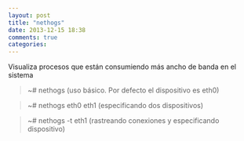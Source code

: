 ```yaml
---
layout: post
title: "nethogs"
date: 2013-12-15 18:38
comments: true
categories: 
---
```

Visualiza procesos que están consumiendo más ancho de banda en el sistema

>~# nethogs   (uso básico. Por defecto el dispositivo es eth0)

>~# nethogs eth0 eth1 (especificando dos dispositivos)

>~# nethogs -t eth1  (rastreando conexiones y especificando dispositivo)

